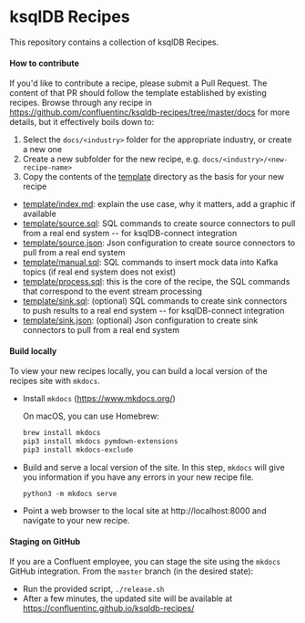 # ksqlDB Recipes

This repository contains a collection of ksqlDB Recipes.

#### How to contribute

If you'd like to contribute a recipe, please submit a Pull Request.
The content of that PR should follow the template established by existing recipes.
Browse through any recipe in https://github.com/confluentinc/ksqldb-recipes/tree/master/docs for more details, but it effectively boils down to:

1. Select the `docs/<industry>` folder for the appropriate industry, or create a new one
2. Create a new subfolder for the new recipe, e.g. `docs/<industry>/<new-recipe-name>`
3. Copy the contents of the [template](template) directory as the basis for your new recipe

- [template/index.md](index.md): explain the use case, why it matters, add a graphic if available
- [template/source.sql](source.sql): SQL commands to create source connectors to pull from a real end system -- for ksqlDB-connect integration
- [template/source.json](source.json): Json configuration to create source connectors to pull from a real end system
- [template/manual.sql](manual.sql): SQL commands to insert mock data into Kafka topics (if real end system does not exist)
- [template/process.sql](process.sql): this is the core of the recipe, the SQL commands that correspond to the event stream processing
- [template/sink.sql](sink.sql): (optional) SQL commands to create sink connectors to push results to a real end system -- for ksqlDB-connect integration
- [template/sink.json](sink.json): (optional) Json configuration to create sink connectors to pull from a real end system


#### Build locally

To view your new recipes locally, you can build a local version of the recipes site with `mkdocs`.

- Install `mkdocs` (https://www.mkdocs.org/)

    On macOS, you can use Homebrew:
    ```bash
    brew install mkdocs
    pip3 install mkdocs pymdown-extensions
    pip3 install mkdocs-exclude
    ```

- Build and serve a local version of the site. In this step, `mkdocs` will give you information if you have any errors in your new recipe file.
    ```
    python3 -m mkdocs serve  
    ```

- Point a web browser to the local site at http://localhost:8000 and navigate to your new recipe.

#### Staging on GitHub

If you are a Confluent employee, you can stage the site using the `mkdocs` GitHub integration. From the `master` branch (in the desired state):
- Run the provided script, `./release.sh`
- After a few minutes, the updated site will be available at https://confluentinc.github.io/ksqldb-recipes/

